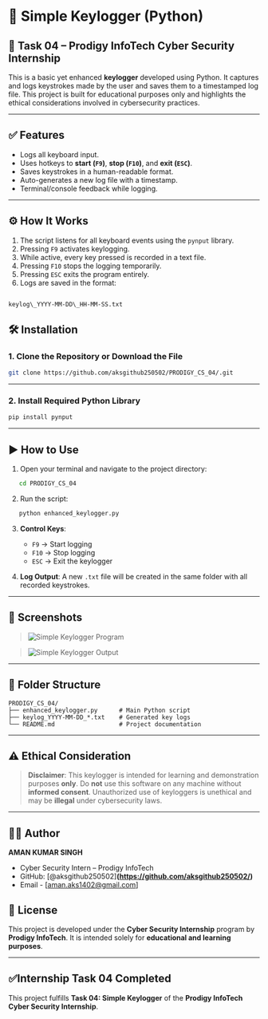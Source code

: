 # 🧩 Simple Keylogger (Python)

## 📌 Task 04 – Prodigy InfoTech Cyber Security Internship

This is a basic yet enhanced **keylogger** developed using Python. It captures and logs keystrokes made by the user and saves them to a timestamped log file. This project is built for educational purposes only and highlights the ethical considerations involved in cybersecurity practices.

---

## ✅ Features

- Logs all keyboard input.
- Uses hotkeys to **start (`F9`)**, **stop (`F10`)**, and **exit (`ESC`)**.
- Saves keystrokes in a human-readable format.
- Auto-generates a new log file with a timestamp.
- Terminal/console feedback while logging.

---

## ⚙️ How It Works

1. The script listens for all keyboard events using the `pynput` library.
2. Pressing `F9` activates keylogging.
3. While active, every key pressed is recorded in a text file.
4. Pressing `F10` stops the logging temporarily.
5. Pressing `ESC` exits the program entirely.
6. Logs are saved in the format:
```

keylog\_YYYY-MM-DD\_HH-MM-SS.txt

```
## 🛠 Installation
### 1. Clone the Repository or Download the File
```bash
git clone https://github.com/aksgithub250502/PRODIGY_CS_04/.git
```

---

### 2. Install Required Python Library

```bash
pip install pynput
```

---

## ▶️ How to Use
1. Open your terminal and navigate to the project directory:

```bash
   cd PRODIGY_CS_04
```

2. Run the script:

```bash
   python enhanced_keylogger.py
```

3. **Control Keys**:

   * `F9` → Start logging
   * `F10` → Stop logging
   * `ESC` → Exit the keylogger

4. **Log Output**: A new `.txt` file will be created in the same folder with all recorded keystrokes.

---
## 📸 Screenshots
> ![Simple Keylogger Program](https://github.com/user-attachments/assets/6b063d9f-214d-4fea-8840-228dd218ec44)

> ![Simple Keylogger Output](https://github.com/user-attachments/assets/9d6274d0-75ac-49ac-947c-fb0fb077ae6d)

---
## 📁 Folder Structure

```
PRODIGY_CS_04/
├── enhanced_keylogger.py      # Main Python script
├── keylog_YYYY-MM-DD_*.txt    # Generated key logs
└── README.md                  # Project documentation

```

---

## ⚠️ Ethical Consideration

> **Disclaimer**: This keylogger is intended for learning and demonstration purposes **only**. Do **not** use this software on any machine without **informed consent**. Unauthorized use of keyloggers is unethical and may be **illegal** under cybersecurity laws.

---

## 👨‍💻 Author
**AMAN KUMAR SINGH**
* Cyber Security Intern – Prodigy InfoTech
* GitHub: [@aksgithub250502]**(https://github.com/aksgithub250502/)**
* Email - [aman.aks1402@gmail.com]

## 📄 License

This project is developed under the **Cyber Security Internship** program by **Prodigy InfoTech**.
It is intended solely for **educational and learning purposes**.

---
## ✅Internship Task 04 Completed
This project fulfills **Task 04: Simple Keylogger** of the **Prodigy InfoTech Cyber Security Internship**.
